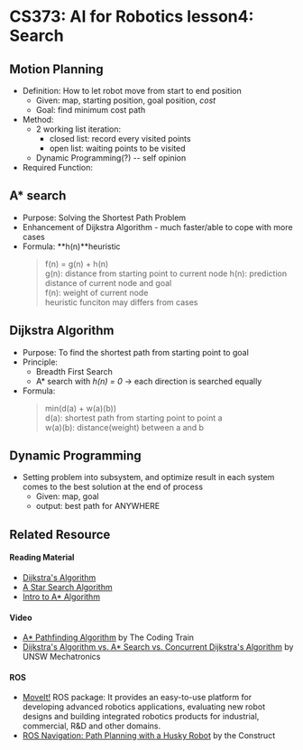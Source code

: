 # CS373: AI for Robotics lesson4: Search

## Motion Planning
- Definition: How to let robot move from start to end position
    + Given: map, starting position, goal position, *cost*
    + Goal: find minimum cost path
- Method: 
    + 2 working list iteration:
        + closed list: record every visited points
        + open list: waiting points to be visited
    + Dynamic Programming(?) -- self opinion
- Required Function:  

## A* search
- Purpose: Solving the Shortest Path Problem
- Enhancement of Dijkstra Algorithm - much faster/able to cope with more cases
- Formula: **h(n)**heuristic
  > f(n) = g(n) + h(n)  
  > g(n): distance from starting point to current node 
  > h(n): prediction distance of current node and goal  
  > f(n): weight of current node  
  > heuristic funciton may differs from cases

## Dijkstra Algorithm
- Purpose: To find the shortest path from starting point to goal
- Principle: 
    + Breadth First Search
    + A* search with *h(n) = 0* -> each direction is searched equally
- Formula:
  > min(d(a) + w(a)(b))  
  > d(a): shortest path from starting point to point a  
  > w(a)(b): distance(weight) between a and b  

## Dynamic Programming
- Setting problem into subsystem, and optimize result in each system comes to the best solution at the end of process
    + Given: map, goal
    + output: best path for ANYWHERE

## Related Resource
#### Reading Material
- [Dijkstra's Algorithm](http://www.csie.ntnu.edu.tw/~u91029/Path.html#4)
- [A Star Search Algorithm](https://cg2010studio.com/2011/12/20/a%E6%98%9F%E6%90%9C%E5%B0%8B%E6%BC%94%E7%AE%97%E6%B3%95-a-search-algorithm/)
- [Intro to A* Algorithm](https://swf.com.tw/?p=67)

#### Video
- [A* Pathfinding Algorithm](https://www.youtube.com/watch?v=aKYlikFAV4k) by The Coding Train
- [Dijkstra's Algorithm vs. A* Search vs. Concurrent Dijkstra's Algorithm](https://www.youtube.com/watch?v=cSxnOm5aceA) by UNSW Mechatronics
#### ROS
- [MoveIt!](https://moveit.ros.org/) ROS package: It provides an easy-to-use platform for developing advanced robotics applications, evaluating new robot designs and building integrated robotics products for industrial, commercial, R&D and other domains.
- [ROS Navigation: Path Planning with a Husky Robot](https://www.youtube.com/watch?v=zDUaazmSukM) by the Construct